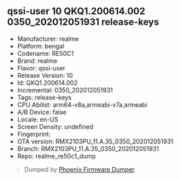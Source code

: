 ## qssi-user 10 QKQ1.200614.002 0350_202012051931 release-keys
- Manufacturer: realme
- Platform: bengal
- Codename: RE50C1
- Brand: realme
- Flavor: qssi-user
- Release Version: 10
- Id: QKQ1.200614.002
- Incremental: 0350_202012051931
- Tags: release-keys
- CPU Abilist: arm64-v8a,armeabi-v7a,armeabi
- A/B Device: false
- Locale: en-US
- Screen Density: undefined
- Fingerprint: 
- OTA version: RMX2103PU_11.A.35_0350_202012051931
- Branch: RMX2103PU_11.A.35_0350_202012051931
- Repo: realme_re50c1_dump


>Dumped by [Phoenix Firmware Dumper](https://github.com/DroidDumps/phoenix_firmware_dumper)
